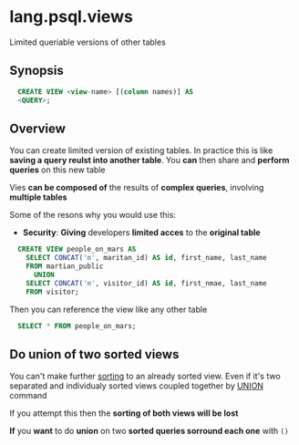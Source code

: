 # lang.psql.views

Limited queriable versions of other tables

## Synopsis

```sql
  CREATE VIEW <view-name> [(column names)] AS
  <QUERY>;
```

## Overview

You can create limited version of existing tables. In practice this is like
**saving a query reulst into another table**. You **can** then share and **perform
queries** on this new table

Vies **can be composed of** the results of **complex queries**, involving
**multiple tables**

Some of the resons why you would use this:

- **Security**: **Giving** developers **limited acces** to the **original table**

```sql
  CREATE VIEW people_on_mars AS
    SELECT CONCAT('m', maritan_id) AS id, first_name, last_name
    FROM martian_public
      UNION
    SELECT CONCAT('m', visitor_id) AS id, first_nmae, last_name
    FROM visitor;
```

Then you can reference the view like any other table

```sql
  SELECT * FROM people_on_mars;
```

## Do union of two sorted views

You can't make further [sorting](./lhgd.md) to an already sorted view. Even if
it's two separated and individualy sorted views coupled together by
[UNION](./c76a.md) command

If you attempt this then the **sorting of both views will be lost**

**If** you **want** to do **union** on two **sorted queries sorround each one**
with `()`
